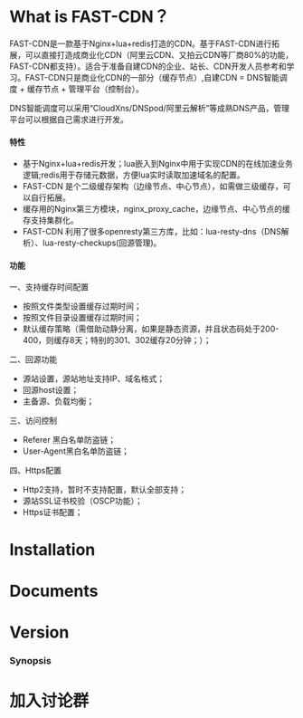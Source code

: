 # What is FAST-CDN？
FAST-CDN是一款基于Nginx+lua+redis打造的CDN。基于FAST-CDN进行拓展，可以直接打造成商业化CDN（阿里云CDN、又拍云CDN等厂商80%的功能，FAST-CDN都支持）。适合于准备自建CDN的企业、站长、CDN开发人员参考和学习。FAST-CDN只是商业化CDN的一部分（缓存节点）,自建CDN = DNS智能调度 + 缓存节点 + 管理平台（控制台）。

DNS智能调度可以采用“CloudXns/DNSpod/阿里云解析”等成熟DNS产品，管理平台可以根据自己需求进行开发。

#### 特性
- 基于Nginx+lua+redis开发；lua嵌入到Nginx中用于实现CDN的在线加速业务逻辑;redis用于存储元数据，方便lua实时读取加速域名的配置。
- FAST-CDN 是个二级缓存架构（边缘节点、中心节点），如需做三级缓存，可以自行拓展。
- 缓存用的Nginx第三方模块，nginx_proxy_cache，边缘节点、中心节点的缓存支持集群化。
- FAST-CDN 利用了很多openresty第三方库，比如：lua-resty-dns（DNS解析）、lua-resty-checkups(回源管理)。

#### 功能
一、支持缓存时间配置

- 按照文件类型设置缓存过期时间；
- 按照文件目录设置缓存过期时间；
- 默认缓存策略（需借助动静分离，如果是静态资源，并且状态码处于200-400，则缓存8天；特别的301、302缓存20分钟；）；

二、回源功能

- 源站设置，源站地址支持IP、域名格式；
- 回源host设置；
- 主备源、负载均衡；

三、访问控制

- Referer 黑白名单防盗链；
- User-Agent黑白名单防盗链；

四、Https配置
	
- Http2支持，暂时不支持配置，默认全部支持；
- 源站SSL证书校验（OSCP功能）；
- Https证书配置；
	

# Installation

# Documents

# Version

### Synopsis

# 加入讨论群


